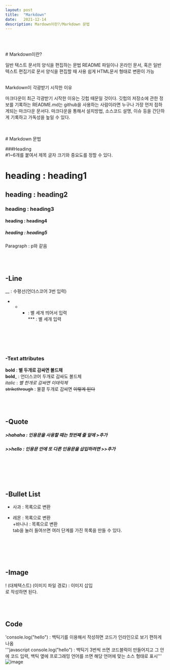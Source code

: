```yaml
---
layout: post
title:  "Markdown"
date:   2021-12-14
description: Mardown이란?/Markdown 문법
---
```

<br/>
<br/>

<p class="start"># Markdown이란?</p>   
일반 텍스트 문서의 양식을 편집하는 문법   
README 파일이나 온라인 문서, 혹은 일반 텍스트 편집기로 문서 양식을 편집할 때 사용   
쉽게 HTML문서 형태로 변환이 가능   
<br/>
<br/>

<p class="start">Markdown이 각광받기 시작한 이유</p>   
마크다운이 최근 각광받기 시작한 이유는 깃헙 때문일 것이다.   
깃헙의 저장소에 관한 정보를 기록하는 README.md는 github을 사용하는 사람이라면   
누구나 가장 먼저 접하게되는 마크다운 문서다.   
마크다운을 통해서 설치방법, 소스코드 설명, 이슈 등을 간단하게 기록하고 가독성을 높일 수 있다.
<br/>
<br/>
<br/>

<p class="start"># Markdown 문법</p>

###Heading   
#1~6개를 붙여서 제목 글자 크기와 중요도를 정할 수 있다.   

# heading : heading1   
## heading : heading2   
### heading : heading3   
#### heading : heading4   
##### heading : heading5   
Paragraph : p와 같음
<br/>
<br/>
<br/>
<br/>

## -Line   
__ : 수평선(언더스코어 3번 입력)
* * * : 별 세개 띄어서 입력   
*** : 별 세개 입력
<br/>
<br/>
<br/>
<br/>

### -Text attributes   
**bold** : **별 두개로 감싸면 볼드채**   
__bold___ : 언더스코어 두개로 감싸도 볼드체   
*italic* : *별 한개로 감싸면 이태릭체*   
~~strikethrough~~ : 물결 두개로 감싸면 ~~이렇게 된다~~   
<br/>
<br/>
<br/>

## -Quote   
##### >hahaha : 인용문을 사용할 때는 첫번째 줄 앞에 >추가   
##### >>hello : 인용문 안에 또 다른 인용문을 삽입하려면 >>추가
<br/>
<br/>
<br/>
<br/>


## -Bullet List   
* 사과 : 목록으로 변환   
- 레몬 : 목록으로 변환   
+바나나 : 목록으로 변환   
tab을 눌러 들여쓰면 여러 단계를 가진 목록을 만들 수 있다.
<br/>
<br/>
<br/>
<br/>

## -Image   
 ! (대체텍스트) (이미지 파일 경로) : 이미지 삽입   
 로 작성하면 된다.
<br/>
<br/>
<br/>
<br/>

## Code
'console.log("hello") : 백틱기를 이용해서 작성하면 코드가 인라인으로 보기 편하게 나옴   
'''javascript
console.log("hello") : 백틱기 3번씩 쓰면 코드블럭이 만들어지고 그 안에 코드 입력,   백틱 옆에 프로그래밍 언어를 쓰면 해당 언어에 맞는 소스 형태로 표시'''   
![image](https://user-images.githubusercontent.com/84303574/145898244-dfd552b9-8b48-46c2-bd92-73f99c177324.png)
